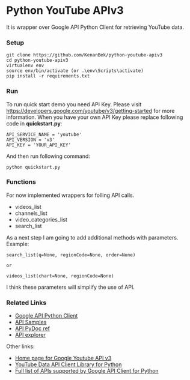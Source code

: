 Python YouTube APIv3
====================

It is wrapper over Google API Python Client for retrieving YouTube data.

### Setup

    git clone https://github.com/KenanBek/python-youtube-apiv3
    cd python-youtube-apiv3
    virtualenv env
    source env/bin/activate (or .\env\Scripts\activate)
    pip install -r requirements.txt

### Run

To run quick start demo you need API Key. Please visit https://developers.google.com/youtube/v3/getting-started for 
more information. When you have your own API Key please replace following code in **quickstart.py**:

    API_SERVICE_NAME = 'youtube'
    API_VERSION = 'v3'
    API_KEY = 'YOUR_API_KEY'

And then run following command:

    python quickstart.py


### Functions

For now implemented wrappers for folling API calls.

- videos_list
- channels_list
- video_categories_list
- search_list

As a next step I am going to add additional methods with parameters. Example:

    search_list(q=None, regionCode=None, order=None)
    
    or
    
    videos_list(chart=None, regionCode=None)

I think these parameters will simplify the use of API.

### Related Links

- [Google API Python Client](https://github.com/google/google-api-python-client)
- [API Samples](https://github.com/youtube/api-samples/tree/master/python)
- [API PyDoc ref](https://developers.google.com/resources/api-libraries/documentation/youtube/v3/python/latest/)
- [API explorer](https://developers.google.com/apis-explorer/#p/youtube/v3/)

Other links:

- [Home page for Google Youtube API v3](https://developers.google.com/youtube/v3/)
- [YouTube Data API Client Library for Python](https://developers.google.com/api-client-library/python/apis/youtube/v3)
- [Full list of APIs supported by Google API Client for Python](https://developers.google.com/api-client-library/python/apis/)
